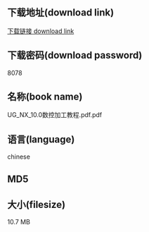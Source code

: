 ## 下载地址(download link)
[下载链接 download link](https://voluble-croquembouche-d321dc.netlify.app/?s=UG_NX_10.0%E6%95%B0%E6%8E%A7%E5%8A%A0%E5%B7%A5%E6%95%99%E7%A8%8B.pdf)

## 下载密码(download password)
8078

## 名称(book name)
UG_NX_10.0数控加工教程.pdf.pdf

## 语言(language)
chinese

## MD5


## 大小(filesize)
10.7 MB
